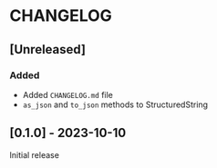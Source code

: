 # CHANGELOG

## [Unreleased]

### Added

-  Added `CHANGELOG.md` file
- `as_json` and `to_json` methods to StructuredString

## [0.1.0] - 2023-10-10

Initial release